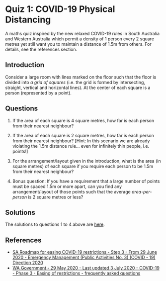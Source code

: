 # Quiz 1: COVID-19 Physical Distancing

A maths quiz inspired by the new relaxed COVID-19 rules in South Australia
and Western Australia which permit a density of 1 person every 2 square
metres yet still want you to maintain a distance of 1.5m from others. For
details, see the references section.


## Introduction

Consider a large room with lines marked on the floor such that the
floor is divided into *a grid of squares* (i.e. the grid is
formed by intersecting, straight, vertical and horizontal lines).
At the center of each square is a person (represented by a point).


## Questions

1. If the area of each square is 4 square metres, how far is each
   person from their nearest neighbour?

2. If the area of each square is 2 square metres, how far is each
   person from their nearest neighbour? [Hint: In this scenario
   we are already violating the 1.5m distance rule... even for
   infinitely thin people, i.e. points!]

3. For the arrangement/layout given in the introduction, what is
   the area (in square metres) of each square if you require each
   person to be 1.5m from their nearest neighbour?

4. Bonus question: If you have a requirement that a large number
   of points must be spaced 1.5m or more apart, can you find any
   arrangement/layout of those points such that the average
   *area-per-person* is 2 square metres or less?


## Solutions

The solutions to questions 1 to 4 above are [here](solutions/soln01.pdf).


## References

- [SA Roadmap for easing COVID-19 restrictions - Step 3 - From 29 June 2020 - Emergency Management (Public Activities No. 3) (COVID - 19) Direction 2020](https://www.covid-19.sa.gov.au/__data/assets/pdf_file/0004/222988/FAQ-Emergency-Management-Public-Activities-no-3-COVID-19-Direction-2020-01072020.pdf)
- [WA Government - 29 May 2020 - Last updated 3 July 2020 - COVID-19 - Phase 3 - Easing of restrictions - frequently asked questions](https://www.wa.gov.au/government/publications/phase-3-easing-of-restrictions-frequently-asked-questions)

